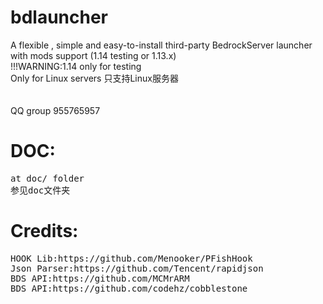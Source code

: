 # bdlauncher
A flexible , simple and easy-to-install third-party BedrockServer launcher with mods support (1.14 testing or 1.13.x)  
!!!WARNING:1.14 only for testing
<br>Only for Linux servers
只支持Linux服务器<br>
<br>
<br>QQ group 955765957
<br>
# DOC:
<pre>
at doc/ folder
参见doc文件夹
</pre>
# Credits:
<pre>
HOOK Lib:https://github.com/Menooker/PFishHook
Json Parser:https://github.com/Tencent/rapidjson
BDS API:https://github.com/MCMrARM
BDS API:https://github.com/codehz/cobblestone 
</pre>

